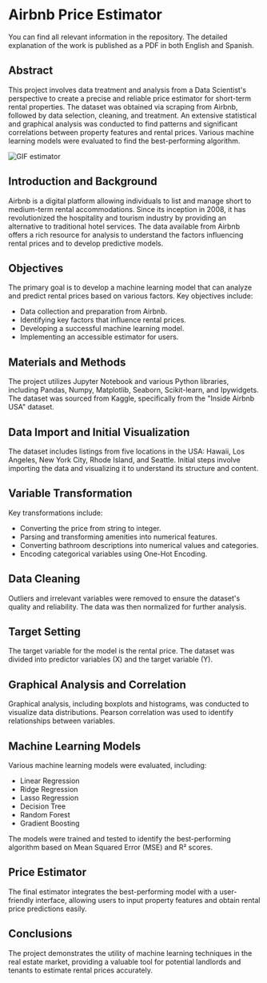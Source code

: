 # Airbnb Price Estimator

You can find all relevant information in the repository. The detailed explanation of the work is published as a PDF in both English and Spanish.

## Abstract

This project involves data treatment and analysis from a Data Scientist's perspective to create a precise and reliable price estimator for short-term rental properties. The dataset was obtained via scraping from Airbnb, followed by data selection, cleaning, and treatment. An extensive statistical and graphical analysis was conducted to find patterns and significant correlations between property features and rental prices. Various machine learning models were evaluated to find the best-performing algorithm.

![GIF estimator](https://github.com/EduardNoord/Airbnb-price-estimator---Python-Machine-Learning/assets/172923744/12c405ff-a1fd-43c7-b985-dd0260d2a0b9)

## Introduction and Background

Airbnb is a digital platform allowing individuals to list and manage short to medium-term rental accommodations. Since its inception in 2008, it has revolutionized the hospitality and tourism industry by providing an alternative to traditional hotel services. The data available from Airbnb offers a rich resource for analysis to understand the factors influencing rental prices and to develop predictive models.

## Objectives

The primary goal is to develop a machine learning model that can analyze and predict rental prices based on various factors. Key objectives include:
- Data collection and preparation from Airbnb.
- Identifying key factors that influence rental prices.
- Developing a successful machine learning model.
- Implementing an accessible estimator for users.

## Materials and Methods

The project utilizes Jupyter Notebook and various Python libraries, including Pandas, Numpy, Matplotlib, Seaborn, Scikit-learn, and Ipywidgets. The dataset was sourced from Kaggle, specifically from the "Inside Airbnb USA" dataset.

## Data Import and Initial Visualization

The dataset includes listings from five locations in the USA: Hawaii, Los Angeles, New York City, Rhode Island, and Seattle. Initial steps involve importing the data and visualizing it to understand its structure and content.

## Variable Transformation

Key transformations include:
- Converting the price from string to integer.
- Parsing and transforming amenities into numerical features.
- Converting bathroom descriptions into numerical values and categories.
- Encoding categorical variables using One-Hot Encoding.

## Data Cleaning

Outliers and irrelevant variables were removed to ensure the dataset's quality and reliability. The data was then normalized for further analysis.

## Target Setting

The target variable for the model is the rental price. The dataset was divided into predictor variables (X) and the target variable (Y).

## Graphical Analysis and Correlation

Graphical analysis, including boxplots and histograms, was conducted to visualize data distributions. Pearson correlation was used to identify relationships between variables.

## Machine Learning Models

Various machine learning models were evaluated, including:
- Linear Regression
- Ridge Regression
- Lasso Regression
- Decision Tree
- Random Forest
- Gradient Boosting

The models were trained and tested to identify the best-performing algorithm based on Mean Squared Error (MSE) and R² scores.

## Price Estimator

The final estimator integrates the best-performing model with a user-friendly interface, allowing users to input property features and obtain rental price predictions easily.

## Conclusions

The project demonstrates the utility of machine learning techniques in the real estate market, providing a valuable tool for potential landlords and tenants to estimate rental prices accurately.
